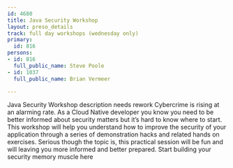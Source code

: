 ```yaml
---
id: 4680
title: Java Security Workshop
layout: preso_details
track: full day workshops (wednesday only)
primary:
  id: 816
persons:
- id: 816
  full_public_name: Steve Poole
- id: 1037
  full_public_name: Brian Vermeer

---
```

Java Security Workshop
description needs rework
Cybercrime is rising at an alarming rate. As a Cloud Native developer you know you need to be better informed about security matters but it’s hard to know where to start. This workshop will help you understand how to improve the security of your application through a series of demonstration hacks and related hands on exercises. Serious though the topic is, this practical session will be fun and will leaving you more informed and better prepared. Start building your security memory muscle here